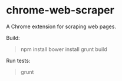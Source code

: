 chrome-web-scraper
==================

A Chrome extension for scraping web pages.

Build:
> npm install
> bower install
> grunt build

Run tests:
> grunt